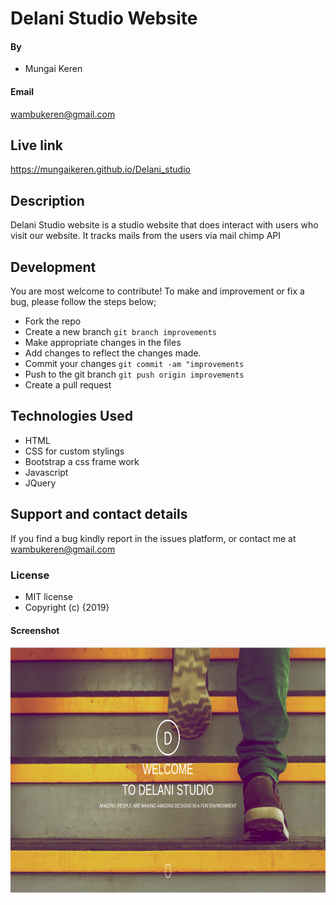 # Delani Studio Website
#### By 
* Mungai Keren
#### Email 
wambukeren@gmail.com
## Live link
https://mungaikeren.github.io/Delani_studio
## Description
Delani Studio website is a studio website that does interact with users who visit our website. It tracks mails from the users via mail chimp API
## Development
You are most welcome to contribute! To make and improvement or fix a bug, please follow the steps below;
* Fork the repo
* Create a new branch ```git branch improvements```
* Make appropriate changes in the files
* Add changes to reflect the changes made.
* Commit your changes ```git commit -am "improvements```
* Push to the git branch ```git push origin improvements```
* Create a pull request
## Technologies Used
* HTML
* CSS for custom stylings
* Bootstrap a css frame work
* Javascript 
* JQuery
## Support and contact details
If you find a bug kindly report in the issues platform, or contact me at wambukeren@gmail.com
### License
* MIT license
* Copyright (c) {2019} 
#### Screenshot
<img src="https://github.com/MungaiKeren/Delani_studio/blob/master/assets/Screenshot%20from%202019-07-21%2017-30-42.png?raw=true" height="400px" width="100%">
